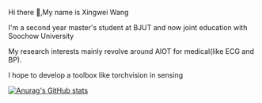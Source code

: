 <!--
**xibrer/xibrer** is a ✨ _special_ ✨ repository because its `README.md` (this file) appears on your GitHub profile.

Here are some ideas to get you started:

- 🔭 I’m currently working on ...
- 🌱 I’m currently learning ...
- 👯 I’m looking to collaborate on ...
- 🤔 I’m looking for help with ...
- 💬 Ask me about ...
- 📫 How to reach me: ...
- 😄 Pronouns: ...
- ⚡ Fun fact: ...
-->
Hi there 👋,My name is Xingwei Wang

I'm a second year master's student at BJUT and now joint education with Soochow University

My research interests mainly revolve around AIOT for medical(like ECG and BP).

I hope to develop a toolbox like torchvision in sensing

[![Anurag's GitHub stats](https://github-readme-stats.vercel.app/api?username=xibrer&count_private=true&theme=merko)](https://github.com/anuraghazra/github-readme-stats)
